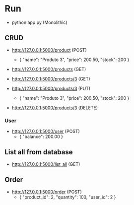 
# Run
- python app.py (Monolithic)


## CRUD
- http://127.0.0.1:5000/product (POST)
	- {
		"name":  "Produto 3",
		"price":  200.50,
		"stock":  200
	}

- http://127.0.0.1:5000/products (GET)
- http://127.0.0.1:5000/products/3 (GET)
- http://127.0.0.1:5000/products/3 (PUT)
	- {
		"name":  "Produto 3",
		"price":  200.50,
		"stock":  200
	}
- http://127.0.0.1:5000/products/3 (DELETE)

### User
- http://127.0.0.1:5000/user (POST)
	- {
	    "balance": 200.00
	}


## List all from database
- http://127.0.0.1:5000/list_all (GET)


## Order
- http://127.0.0.1:5000/order (POST)
	- {
		"product_id": 2,
		"quantity": 100,
		"user_id": 2
	}
